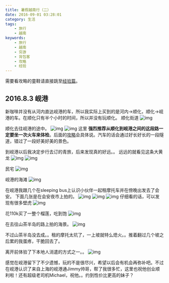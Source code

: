 ```yaml
---
title: 暑假越南行（二）
date: 2016-09-01 03:28:01
category: 生活
tags:
    - 旅行
    - 越南
keywords:
    - 旅行
    - 越南
    - 穷游
    - 背包客
    - 攻略
    - 经验
---
```


需要看攻略的童鞋请直接跳至[经验篇](http://www.upwzr.com/2016/09/02/vietnam-experience/)。

## 2016.8.3 岘港

新咖啡并没有从河内直达岘港的车，所以我实际上买到的是河内->顺化，顺化->岘港的车。在顺化只有半个小时的时间，所以并没有玩顺化。
顺化街道
![img](http://7xi8b3.com1.z0.glb.clouddn.com/blog/vietnamIMG_20160803_074152.jpg)

<!-- more -->

顺化去往岘港的途中。
![img](http://7xi8b3.com1.z0.glb.clouddn.com/blog/vietnamIMG_20160803_092150.jpg)
![img](http://7xi8b3.com1.z0.glb.clouddn.com/blog/vietnamIMG_20160803_093203.jpg)
这里 __强烈推荐从顺化到岘港之间的这段路一定要坐一次火车来体检__。后面的[攻略](#交通)会具体说。汽车的话会通过好长好长的一段隧道，错过了一段好美好美的景色。

到岘港以后我决定步行去订的青旅，后来发现真的好远。。
远远的就看见这条大黄龙
![img](http://7xi8b3.com1.z0.glb.clouddn.com/blog/vietnamIMG_20160803_104728.jpg)
![img](http://7xi8b3.com1.z0.glb.clouddn.com/blog/vietnamIMG_20160803_113312.jpg)

民宅
![img](http://7xi8b3.com1.z0.glb.clouddn.com/blog/vietnamIMG_20160803_115239.jpg)

岘港的海滩
![img](http://7xi8b3.com1.z0.glb.clouddn.com/blog/vietnamIMG_20160803_155330.jpg)

在岘港我跟几个在sleeping bus上认识小伙伴一起租摩托车并在傍晚出发去了会安。
下面几张是在会安夜市上拍的。
![img](http://7xi8b3.com1.z0.glb.clouddn.com/blog/vietnamIMG_20160803_202152.jpg)
![img](http://7xi8b3.com1.z0.glb.clouddn.com/blog/vietnamIMG_20160803_202414.jpg)
![img](http://7xi8b3.com1.z0.glb.clouddn.com/blog/vietnamIMG_20160803_202817.jpg)
仔细看的话，可以发现有很多壁虎
![img](http://7xi8b3.com1.z0.glb.clouddn.com/blog/vietnamIMG_20160803_203955.jpg)

花110k买了一整个榴莲，吃到饱
![img](http://7xi8b3.com1.z0.glb.clouddn.com/blog/vietnamIMG_20160805_104217.jpg)

在去往山茶半岛的路上拍的海景。
![img](http://7xi8b3.com1.z0.glb.clouddn.com/blog/vietnamIMG_20160805_104217.jpg)

不过山茶半岛没去成。。租的摩托太坑了，一上坡就特么熄火。。推着翻过几个坡之后累的我蛋疼，干脆回去了。

离开前体验了下本地人消遣的方式之一。。
![img](http://7xi8b3.com1.z0.glb.clouddn.com/blog/vietnamIMG_20160805_161045.jpg)

感觉在岘港留下了不少遗憾，玩的不是很尽兴，希望以后会有机会再弥补吧。不过在岘港认识了来自上海的岘港通Jimmy帅哥，帮了我很多忙，这里也祝他创业顺利啦！还有超级老司机Michael，祝他。。约到性价比更高的妹子？
